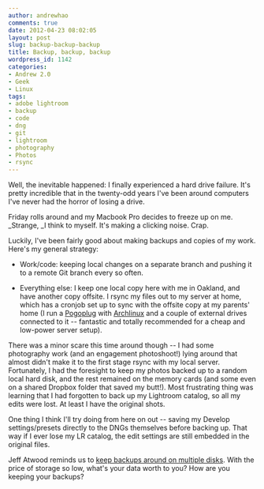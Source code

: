 ```yaml
---
author: andrewhao
comments: true
date: 2012-04-23 08:02:05
layout: post
slug: backup-backup-backup
title: Backup, backup, backup
wordpress_id: 1142
categories:
- Andrew 2.0
- Geek
- Linux
tags:
- adobe lightroom
- backup
- code
- dng
- git
- lightroom
- photography
- Photos
- rsync
---
```


Well, the inevitable happened: I finally experienced a hard drive failure. It's pretty incredible that in the twenty-odd years I've been around computers I've never had the horror of losing a drive.

Friday rolls around and my Macbook Pro decides to freeze up on me. _Strange, _I think to myself. It's making a clicking noise. Crap.

Luckily, I've been fairly good about making backups and copies of my work. Here's my general strategy:



	
  * Work/code: keeping local changes on a separate branch and pushing it to a remote Git branch every so often.

	
  * Everything else: I keep one local copy here with me in Oakland, and have another copy offsite. I rsync my files out to my server at home, which has a cronjob set up to sync with the offsite copy at my parents' home (I run a [Pogoplug](http://pogoplug.com/) with [Archlinux](http://archlinuxarm.org/platforms/armv6/pogoplug-provideov3) and a couple of external drives connected to it -- fantastic and totally recommended for a cheap and low-power server setup).


There was a minor scare this time around though -- I had some photography work (and an engagement photoshoot!) lying around that almost didn't make it to the first stage rsync with my local server. Fortunately, I had the foresight to keep my photos backed up to a random local hard disk, and the rest remained on the memory cards (and some even on a shared Dropbox folder that saved my butt!). Most frustrating thing was learning that I had forgotten to back up my Lightroom catalog, so all my edits were lost. At least I have the original shots.

One thing I think I'll try doing from here on out -- saving my Develop settings/presets directly to the DNGs themselves before backing up. That way if I ever lose my LR catalog, the edit settings are still embedded in the original files.

Jeff Atwood reminds us to [keep backups around on multiple disks](http://www.codinghorror.com/blog/2008/01/whats-your-backup-strategy.html). With the price of storage so low, what's your data worth to you? How are you keeping your backups?
